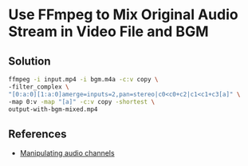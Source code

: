# Use FFmpeg to Mix Original Audio Stream in Video File and BGM

## Solution
```bash
ffmpeg -i input.mp4 -i bgm.m4a -c:v copy \
-filter_complex \
"[0:a:0][1:a:0]amerge=inputs=2,pan=stereo|c0<c0+c2|c1<c1+c3[a]" \
-map 0:v -map "[a]" -c:v copy -shortest \
output-with-bgm-mixed.mp4
```

## References
* [Manipulating audio channels](https://trac.ffmpeg.org/wiki/AudioChannelManipulation)
